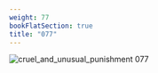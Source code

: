```yaml
---
weight: 77
bookFlatSection: true
title: "077"
---
```


![cruel_and_unusual_punishment 077 ](../../jpg/cup_077.jpg)


